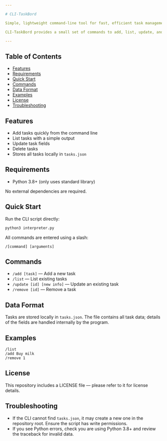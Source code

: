 ```yaml
---

# CLI-TaskBord

Simple, lightweight command-line tool for fast, efficient task management.

CLI-TaskBord provides a small set of commands to add, list, update, and remove tasks, storing them locally in a JSON file (`tasks.json`). It is intentionally minimal and depends only on the Python standard library.

---
```


## Table of Contents

* [Features](#features)
* [Requirements](#requirements)
* [Quick Start](#quick-start)
* [Commands](#commands)
* [Data Format](#data-format)
* [Examples](#examples)
* [License](#license)
* [Troubleshooting](#troubleshooting)

## Features

* Add tasks quickly from the command line
* List tasks with a simple output
* Update task fields
* Delete tasks
* Stores all tasks locally in `tasks.json`

## Requirements

* Python 3.8+ (only uses standard library)



No external dependencies are required.

## Quick Start

Run the CLI script directly:

```bash
python3 interpreter.py
```

All commands are entered using a slash:

```
/[command] [arguments]
```

## Commands

* `/add [task]` — Add a new task
* `/list` — List existing tasks
* `/update [id] [new info]` — Update an existing task
* `/remove [id]` — Remove a task

## Data Format

Tasks are stored locally in `tasks.json`. The file contains all task data; details of the fields are handled internally by the program.

## Examples

```
/list
/add Buy milk
/remove 1
```

## License

This repository includes a LICENSE file — please refer to it for license details.

## Troubleshooting

* If the CLI cannot find `tasks.json`, it may create a new one in the repository root. Ensure the script has write permissions.
* If you see Python errors, check you are using Python 3.8+ and review the traceback for invalid data.



